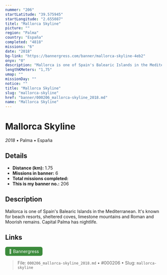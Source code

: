 ```yaml
---
nummer: "206"
startLatitude: "39.575945"
startLongitude: "2.655087"
titel: "Mallorca Skyline"
picture: ""
region: "Palma"
country: "España"
completed: "4818"
missions: "6"
date: "2018"
bg-link: "https://bannergress.com/banner/mallorca-skyline-4eb2"
onyx: "0"
description: "Mallorca is one of Spain's Balearic Islands in the Mediterranean. It's known for beach resorts, sheltered coves, limestone mountains and Roman and Moorish remains. Capital Palma has nightlife."
lengthKMeters: "1,75"
umap: ""
missionDay: ""
notice: ""
title: "Mallorca Skyline"
slug: "mallorca-skyline"
href: "banner/000206_mallorca-skyline_2018.md"
name: "Mallorca Skyline"
---
```

# Mallorca Skyline

*2018* • Palma • España





## Details
- **Distance (km):** 1.75
- **Missions in banner:** 6
- **Total missions completed:** 
- **This is my banner no.:** 206



## Description
Mallorca is one of Spain's Balearic Islands in the Mediterranean. It's known for beach resorts, sheltered coves, limestone mountains and Roman and Moorish remains. Capital Palma has nightlife.



## Links
<a href="https://bannergress.com/banner/mallorca-skyline-4eb2" target="_blank" style="display:inline-block;margin-right:8px;padding:6px 12px;background:#3c8b3c;color:#fff;text-decoration:none;border-radius:6px;">🔗 Bannergress</a>



> File: `000206_mallorca-skyline_2018.md` • #000206 • Slug: `mallorca-skyline`
